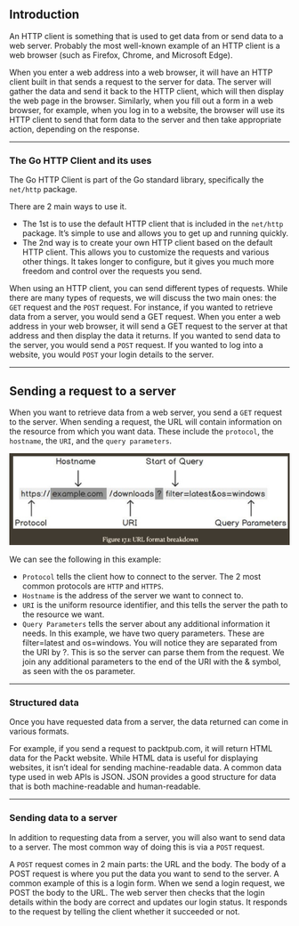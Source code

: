 ## Introduction

An HTTP client is something that is used to get data from or send data to a web server. Probably the most well-known example of an HTTP client is a web browser (such as Firefox, Chrome, and Microsoft Edge).

When you enter a web address into a web browser, it will have an HTTP client built in that sends a request to the server for data. The server will gather the data and send it back to the HTTP client, which will then display the web page in the browser. Similarly, when you fill out a form in a web browser, for example, when you log in to a website, the browser will use its HTTP client to send that form data to the server and then take appropriate action, depending on the response.

---

### The Go HTTP Client and its uses

The Go HTTP Client is part of the Go standard library, specifically the `net/http` package.

There are 2 main ways to use it.

- The 1st is to use the default HTTP client that is included in the `net/http` package. It’s simple to use and allows you to get up and running quickly.
- The 2nd way is to create your own HTTP client based on the default HTTP client. This allows you to customize the requests and various other things. It takes longer to configure, but it gives you much more freedom and control over the requests you send.

When using an HTTP client, you can send different types of requests. While there are many types of requests, we will discuss the two main ones: the `GET` request and the `POST` request. For instance, if you wanted to retrieve data from a server, you would send a GET request. When you enter a web address in your web browser, it will send a GET request to the server at that address and then display the data it returns. If you wanted to send data to the server, you would send a `POST` request. If you wanted to log into a website, you would `POST` your login details to the server.

---

## Sending a request to a server

When you want to retrieve data from a web server, you send a `GET` request to the server. When sending a request, the URL will contain information on the resource from which you want data. These include the `protocol`, the `hostname`, the `URI`, and the `query parameters`.

![url-format-breakdown](url-format-breakdown.png)

We can see the following in this example:

- `Protocol` tells the client how to connect to the server. The 2 most common protocols are `HTTP` and `HTTPS`.
- `Hostname` is the address of the server we want to connect to.
- `URI` is the uniform resource identifier, and this tells the server the path to the resource we want.
- `Query Parameters` tells the server about any additional information it needs. In this example, we have two query parameters. These are filter=latest and os=windows. You will notice they are separated from the URI by ?. This is so the server can parse them from the request. We join any additional parameters to the end of the URI with the & symbol, as seen with the os parameter.

---

### Structured data

Once you have requested data from a server, the data returned can come in various formats.

For example, if you send a request to packtpub.com, it will return HTML data for the Packt website. While HTML data is useful for displaying websites, it isn’t ideal for sending machine-readable data. A common data type used in web APIs is JSON. JSON provides a good structure for data that is both machine-readable and human-readable.

---
### Sending data to a server

In addition to requesting data from a server, you will also want to send data to a server. The most common way of doing this is via a `POST` request. 

A `POST` request comes in 2 main parts: the URL and the body. The body of a POST request is where you put the data you want to send to the server. A common example of this is a login form. When we send a login request, we POST the body to the URL. The web server then checks that the login details within the body are correct and updates our login status. It responds to the request by telling the client whether it succeeded or not.
